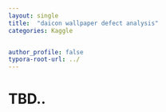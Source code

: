 ```yaml
---
layout: single
title:  "daicon wallpaper defect analysis"
categories: Kaggle


author_profile: false
typora-root-url: ../
---
```


# TBD..
